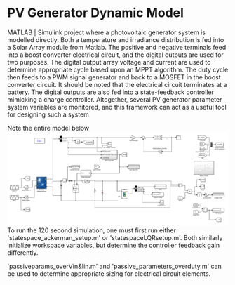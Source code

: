 # PV Generator Dynamic Model
MATLAB | Simulink project where a photovoltaic generator system is modelled directly. Both a temperature and irradiance distribution is fed into a Solar Array module from Matlab. The positive and negative terminals feed into a boost converter electrical circuit, and the digital outputs are used for two purposes. The digital output array voltage and current are used to determine appropriate cycle based upon an MPPT algorithm. The duty cycle then feeds to a PWM signal generator and back to a MOSFET in the boost converter circuit. It should be noted that the electrical circuit terminates at a battery. The digital outputs are also fed into a state-feedback controller mimicking a charge controller. Altogether, several PV generator parameter system variables are monitored, and this framework can act as a useful tool for designing such a system

Note the entire model below
![](Capture.PNG)
To run the 120 second simulation, one must first run either 'statespace_ackerman_setup.m' or 'statespaceLQRsetup.m'. Both similarly initialize workspace variables, but determine the controller feedback gain differently.

'passiveparams_overVin&Iin.m' and 'passive_parameters_overduty.m' can be used to determine appropriate sizing for electrical circuit elements.
